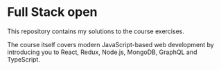 # Full Stack open

This repository contains my solutions to the course exercises.

The course itself covers modern JavaScript-based web development by introducing you to React, Redux, Node.js, MongoDB, GraphQL and TypeScript.
